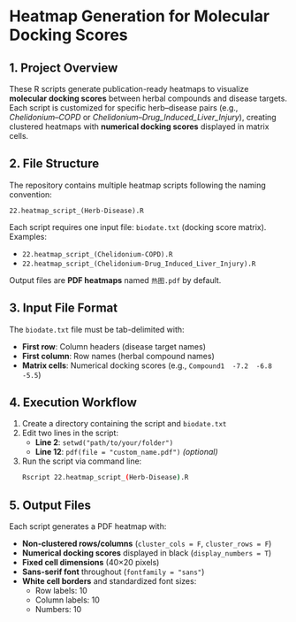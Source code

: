 # Heatmap Generation for Molecular Docking Scores

## 1. Project Overview
These R scripts generate publication-ready heatmaps to visualize **molecular docking scores** between herbal compounds and disease targets. Each script is customized for specific herb–disease pairs (e.g., *Chelidonium–COPD* or *Chelidonium–Drug_Induced_Liver_Injury*), creating clustered heatmaps with **numerical docking scores** displayed in matrix cells.

## 2. File Structure
The repository contains multiple heatmap scripts following the naming convention:

```
22.heatmap_script_(Herb-Disease).R
```

Each script requires one input file: `biodate.txt` (docking score matrix). Examples:
- `22.heatmap_script_(Chelidonium-COPD).R`
- `22.heatmap_script_(Chelidonium-Drug_Induced_Liver_Injury).R`

Output files are **PDF heatmaps** named `热图.pdf` by default.

## 3. Input File Format
The `biodate.txt` file must be tab-delimited with:
- **First row**: Column headers (disease target names)  
- **First column**: Row names (herbal compound names)  
- **Matrix cells**: Numerical docking scores (e.g., `Compound1  -7.2  -6.8  -5.5`)

## 4. Execution Workflow
1. Create a directory containing the script and `biodate.txt`
2. Edit two lines in the script:
   - **Line 2**: `setwd("path/to/your/folder")`
   - **Line 12**: `pdf(file = "custom_name.pdf")` *(optional)*
3. Run the script via command line:
   ```bash
   Rscript 22.heatmap_script_(Herb-Disease).R
   ```

## 5. Output Files
Each script generates a PDF heatmap with:
- **Non-clustered rows/columns** (`cluster_cols = F`, `cluster_rows = F`)
- **Numerical docking scores** displayed in black (`display_numbers = T`)
- **Fixed cell dimensions** (40×20 pixels)
- **Sans-serif font** throughout (`fontfamily = "sans"`)
- **White cell borders** and standardized font sizes:
  - Row labels: 10
  - Column labels: 10
  - Numbers: 10